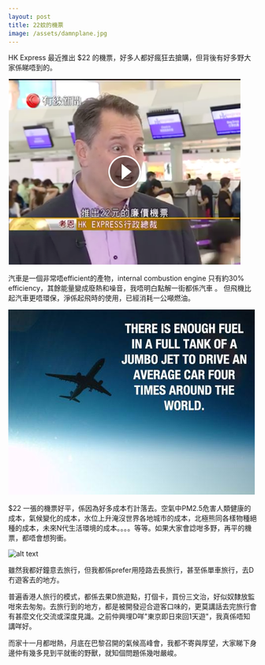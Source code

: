 ```yaml
---
layout: post
title: 22蚊的機票
image: /assets/damnplane.jpg
---
```


HK Express 最近推出 $22 的機票，好多人都好瘋狂去搶購，但背後有好多野大家係睇唔到的。

![alt text](/assets/22-plane.png "$22 plane ticket")

汽車是一個非常唔efficient的產物，internal combustion engine 只有約30% efficiency，其餘能量變成廢熱和噪音，我唔明白點解一街都係汽車 。
但飛機比起汽車更唔環保，淨係起飛時的使用，已經消耗一公噸燃油。

![alt text](/assets/damnplane.jpg "Damn plane")

$22 一張的機票好平，係因為好多成本冇計落去。空氣中PM2.5危害人類健康的成本，氣候變化的成本，水位上升淹沒世界各地城市的成本，北極熊同各樣物種絕種的成本，未來N代生活環境的成本。。。。等等。如果大家會諗咁多野，再平的機票，都唔會想狗衝。

![alt text](/assets/venice-flood.jpg "Venice Flooding")

雖然我都好鐘意去旅行，但我都係prefer用陸路去長旅行，甚至係單車旅行，去D冇遊客去的地方。

普遍香港人旅行的模式，都係去果D旅遊點，打個卡，買份三文治，好似奴隸放監咁來去匆匆。去旅行到的地方，都是被開發迎合遊客口味的，更莫講話去完旅行會有甚麼文化交流或深度見識。之前仲興埋D咩"東京即日來回1天遊"，我真係唔知講咩好。

而家十一月都咁熱，月底在巴黎召開的氣候高峰會，我都不寄與厚望，大家睇下身邊仲有幾多見到平就衝的野獸，就知個問題係幾咁嚴峻。
